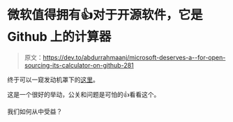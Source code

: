 # 微软值得拥有👍对于开源软件，它是 Github 上的计算器

> 原文：<https://dev.to/abdurrahmaanj/microsoft-deserves-a--for-open-sourcing-its-calculator-on-github-281>

终于可以一窥发动机罩下的[这里](https://github.com/Microsoft/calculator)。

这是一个很好的举动，公关和问题是可怕的👍看看这个。

我们如何从中受益？